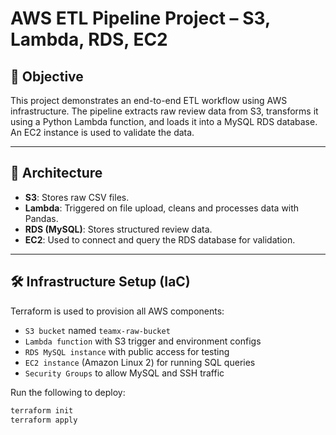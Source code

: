 # AWS ETL Pipeline Project – S3, Lambda, RDS, EC2

## 📌 Objective
This project demonstrates an end-to-end ETL workflow using AWS infrastructure. The pipeline extracts raw review data from S3, transforms it using a Python Lambda function, and loads it into a MySQL RDS database. An EC2 instance is used to validate the data.

---

## 🧱 Architecture

- **S3**: Stores raw CSV files.
- **Lambda**: Triggered on file upload, cleans and processes data with Pandas.
- **RDS (MySQL)**: Stores structured review data.
- **EC2**: Used to connect and query the RDS database for validation.

---

## 🛠 Infrastructure Setup (IaC)

Terraform is used to provision all AWS components:
- `S3 bucket` named `teamx-raw-bucket`
- `Lambda function` with S3 trigger and environment configs
- `RDS MySQL instance` with public access for testing
- `EC2 instance` (Amazon Linux 2) for running SQL queries
- `Security Groups` to allow MySQL and SSH traffic

Run the following to deploy:

```bash
terraform init
terraform apply
